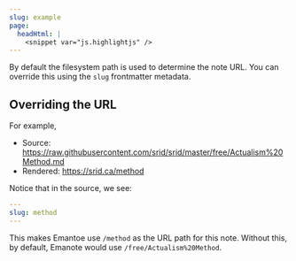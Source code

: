 ```yaml
---
slug: example
page:
  headHtml: |
    <snippet var="js.highlightjs" />
---
```

By default the filesystem path is used to determine the note URL. You can override this using the `slug` frontmatter metadata.

## Overriding the URL

For example,

- Source: https://raw.githubusercontent.com/srid/srid/master/free/Actualism%20Method.md
- Rendered: https://srid.ca/method

Notice that in the source, we see:

```yaml
---
slug: method
---
```

This makes Emantoe use `/method` as the URL path for this note. Without this, by default, Emanote would use `/free/Actualism%20Method`.

